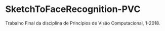 # SketchToFaceRecognition-PVC
Trabalho Final da disciplina de Princípios de Visão Computacional, 1-2018.
